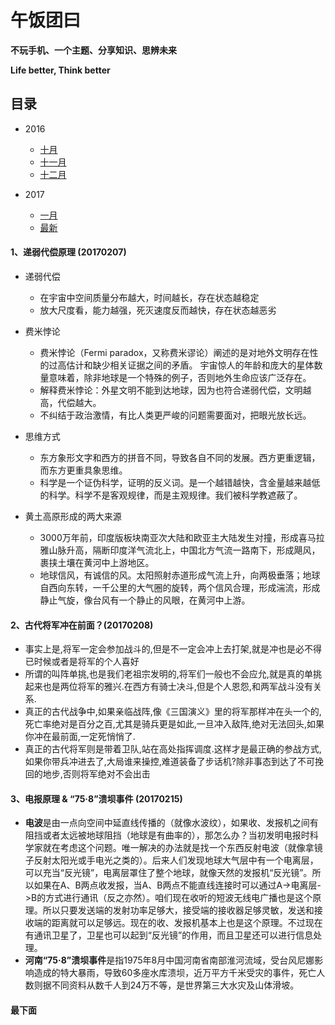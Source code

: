 # 午饭团曰

__不玩手机、一个主题、分享知识、思辨未来__

__Life better, Think better__

## 目录

* 2016
  * [十月](https://github.com/wftuan/wufantuan/blob/master/2016/10.md)
  * [十一月](https://github.com/wftuan/wufantuan/blob/master/2016/11.md)
  * [十二月](https://github.com/wftuan/wufantuan/blob/master/2016/12.md)

* 2017
  * [一月](https://github.com/wftuan/wufantuan/blob/master/2017/01.md)
  * [最新](#最下面)


#### 1、递弱代偿原理 (20170207)

* 递弱代偿

    - 在宇宙中空间质量分布越大，时间越长，存在状态越稳定
    - 放大尺度看，能力越强，死灭速度反而越快，存在状态越恶劣

* 费米悖论

    - 费米悖论（Fermi paradox，又称费米谬论）阐述的是对地外文明存在性的过高估计和缺少相关证据之间的矛盾。 宇宙惊人的年龄和庞大的星体数量意味着，除非地球是一个特殊的例子，否则地外生命应该广泛存在。
    - 解释费米悖论：外星文明不能到达地球，因为也符合递弱代偿，文明越高，代偿越大。
    - 不纠结于政治激情，有比人类更严峻的问题需要面对，把眼光放长远。

* 思维方式

    - 东方象形文字和西方的拼音不同，导致各自不同的发展。西方更重逻辑，而东方更重具象思维。
    - 科学是一个证伪科学，证明的反义词。是一个越错越快，含金量越来越低的科学。科学不是客观规律，而是主观规律。我们被科学教遮蔽了。

* 黄土高原形成的两大来源

    - 3000万年前，印度版板块南亚次大陆和欧亚主大陆发生对撞，形成喜马拉雅山脉升高，隔断印度洋气流北上，中国北方气流一路南下，形成飓风，裹挟土壤在黄河中上游地区。
    - 地球信风，有诚信的风。太阳照射赤道形成气流上升，向两极垂落；地球自西向东转，一千公里的大气圈的旋转，两个信风合理，形成湍流，形成静止气旋，像台风有一个静止的风眼，在黄河中上游。

#### 2、古代将军冲在前面？(20170208)

* 事实上是,将军一定会参加战斗的,但是不一定会冲上去打架,就是冲也是必不得已时候或者是将军的个人喜好
* 所谓的叫阵单挑,也是我们老祖宗发明的,将军们一般也不会应允,就是真的单挑起来也是两位将军的雅兴.在西方有骑士决斗,但是个人恩怨,和两军战斗没有关系.
* 真正的古代战争中,如果亲临战阵,像《三国演义》里的将军那样冲在头一个的,死亡率绝对是百分之百,尤其是骑兵更是如此,一旦冲入敌阵,绝对无法回头,如果你冲在最前面,一定死悄悄了.
* 真正的古代将军则是带着卫队,站在高处指挥调度.这样才是最正确的参战方式,如果你带兵冲进去了,大局谁来操控,难道装备了步话机?除非事态到达了不可挽回的地步,否则将军绝对不会出击

#### 3、电报原理 & “75·8”溃坝事件 (20170215)

* **电波**是由一点向空间中延直线传播的（就像水波纹），如果收、发报机之间有阻挡或者太远被地球阻挡（地球是有曲率的），那怎么办？当初发明电报时科学家就在考虑这个问题。唯一解决的办法就是找一个东西反射电波（就像拿镜子反射太阳光或手电光之类的）。后来人们发现地球大气层中有一个电离层，可以充当“反光镜”，电离层罩住了整个地球，就像天然的发报机“反光镜”。所以如果在A、B两点收发报，当A、B两点不能直线连接时可以通过A->电离层->B的方式进行通讯（反之亦然）。咱们现在收听的短波无线电广播也是这个原理。所以只要发送端的发射功率足够大，接受端的接收器足够灵敏，发送和接收端的距离就可以足够远。现在的收、发报机基本上也是这个原理。不过现在有通讯卫星了，卫星也可以起到“反光镜”的作用，而且卫星还可以进行信息处理。
* **河南“75·8”溃坝事件**是指1975年8月中国河南省南部淮河流域，受台风尼娜影响造成的特大暴雨，导致60多座水库溃坝，近万平方千米受灾的事件，死亡人数则据不同资料从数千人到24万不等，是世界第三大水灾及山体滑坡。


#### 最下面

